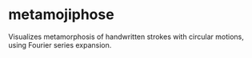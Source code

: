# metamojiphose
Visualizes metamorphosis of handwritten strokes with circular motions, using Fourier series expansion.
